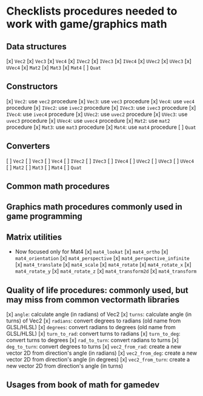# Checklists procedures needed to work with game/graphics math

## Data structures
[x] `Vec2`
[x] `Vec3`
[x] `Vec4`
[x] `IVec2`
[x] `IVec3`
[x] `IVec4`
[x] `UVec2`
[x] `UVec3`
[x] `UVec4`
[x] `Mat2`
[x] `Mat3`
[x] `Mat4`
[ ] `Quat`

## Constructors
[x] `Vec2`: use `vec2` procedure
[x] `Vec3`: use `vec3` procedure
[x] `Vec4`: use `vec4` procedure
[x] `IVec2`: use `ivec2` procedure
[x] `IVec3`: use `ivec3` procedure
[x] `IVec4`: use `ivec4` procedure
[x] `UVec2`: use `uvec2` procedure
[x] `UVec3`: use `uvec3` procedure
[x] `UVec4`: use `uvec4` procedure
[x] `Mat2`: use `mat2` procedure
[x] `Mat3`: use `mat3` procedure
[x] `Mat4`: use `mat4` procedure
[ ] `Quat`

## Converters
[ ] `Vec2`
[ ] `Vec3`
[ ] `Vec4`
[ ] `IVec2`
[ ] `IVec3`
[ ] `IVec4`
[ ] `UVec2`
[ ] `UVec3`
[ ] `UVec4`
[ ] `Mat2`
[ ] `Mat3`
[ ] `Mat4`
[ ] `Quat`

## Common math procedures

## Graphics math procedures commonly used in game programming

## Matrix utilities
- Now focused only for Mat4
[x] `mat4_lookat`
[x] `mat4_ortho`
[x] `mat4_orientation`
[x] `mat4_perspective`
[x] `mat4_perspective_infinite`
[x] `mat4_translate`
[x] `mat4_scale`
[x] `mat4_rotate`
[x] `mat4_rotate_x`
[x] `mat4_rotate_y`
[x] `mat4_rotate_z`
[x] `mat4_transform2d`
[x] `mat4_transform`

## Quality of life procedures: commonly used, but may miss from common vectormath libraries
[x] `angle`: calculate angle (in radians) of Vec2
[x] `turns`: calculate angle (in turns) of Vec2
[x] `radians`: convert degrees to radians (old name from GLSL/HLSL)
[x] `degrees`: convert radians to degrees (old name from GLSL/HLSL)
[x] `turn_to_rad`: convert turns to radians
[x] `turn_to_deg`: convert turns to degrees
[x] `rad_to_turn`: convert radians to turns
[x] `deg_to_turn`: convert degrees to turns
[x] `vec2_from_rad`: create a new vector 2D from direction's angle (in radians)
[x] `vec2_from_deg`: create a new vector 2D from direction's angle (in degrees)
[x] `vec2_from_turn`: create a new vector 2D from direction's angle (in turns)

## Usages from book of math for gamedev